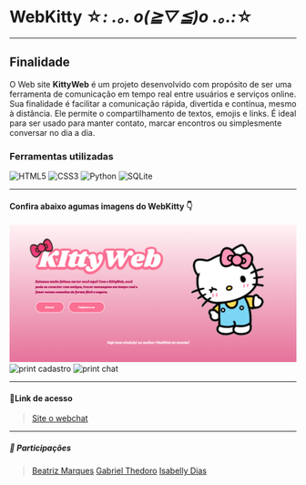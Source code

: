 # WebKitty ☆*: .｡. o(≧▽≦)o .｡.:*☆
---
## Finalidade
O Web site **KittyWeb** é um projeto desenvolvido com propósito de ser uma ferramenta de comunicação em tempo real entre usuários e serviços online. Sua finalidade é facilitar a comunicação rápida, divertida e contínua, mesmo à distância. Ele permite o compartilhamento de textos, emojis e links. É ideal para ser usado para manter contato, marcar encontros ou simplesmente conversar no dia a dia. 

### Ferramentas utilizadas 
<p align="left"> <img src="https://cdn.jsdelivr.net/gh/devicons/devicon/icons/html5/html5-original.svg" alt="HTML5" width="40" height="40"/>
<img src="https://cdn.jsdelivr.net/gh/devicons/devicon/icons/css3/css3-original.svg" alt="CSS3" width="40" height="40"/> 
<img src="https://cdn.jsdelivr.net/gh/devicons/devicon/icons/python/python-original.svg" alt="Python" width="40" height="40"/>
<img src="https://cdn.jsdelivr.net/gh/devicons/devicon/icons/sqlite/sqlite-original.svg" alt="SQLite" width="40" height="40"/>

---

#### Confira abaixo agumas imagens do WebKitty 👇
![print inicio](/prints/index.png)
![print cadastro](prints/cadastro1.png)
![print chat](/prints/chat(1).png)

---
#### 🔗Link de acesso
>[Site o webchat](https://chat-web-kitty.onrender.com)

---
##### 🤝 Participações 
>[Beatriz Marques](https://github.com/biaamarquess)
>[Gabriel Thedoro](https://github.com/theodoro2115)
>[Isabelly Dias](https://github.com/IDBaptista)


